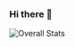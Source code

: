### Hi there 👋

![Overall Stats](https://github-readme-stats.vercel.app/api?username=micah41224&count_private=false&show_icons=true&theme=vue-dark)
<!--
**micah41224/micah41224** is a ✨ _special_ ✨ repository because its `README.md` (this file) appears on your GitHub profile.

Here are some ideas to get you started:

- 🔭 I’m currently working on ...
- 🌱 I’m currently learning ...
- 👯 I’m looking to collaborate on ...
- 🤔 I’m looking for help with ...
- 💬 Ask me about ...
- 📫 How to reach me: ...
- 😄 Pronouns: ...
- ⚡ Fun fact: ...
-->


<a href="https://github.com/micah41224" target="_blank"><i class="fa fa-github"
                        style="font-size:36px; padding-right: 10px;"></i></a>
